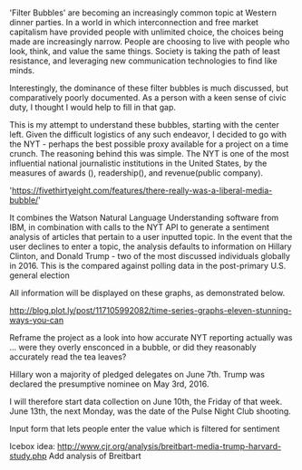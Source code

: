 ###



'Filter Bubbles' are becoming an increasingly common topic at Western dinner parties. In a world in which interconnection and free market capitalism have provided people with unlimited choice, the choices being made are increasingly narrow. People are choosing to live with people who look, think, and value the same things. Society is taking the path of least resistance, and leveraging new communication technologies to find like minds.

Interestingly, the dominance of these filter bubbles is much discussed, but comparatively poorly documented. As a person with a keen sense of civic duty, I thought I would help to fill in that gap.

This is my attempt to understand these bubbles, starting with the center left. Given the difficult logistics of any such endeavor, I decided to go with the NYT - perhaps the best possible proxy available for a project on a time crunch. The reasoning behind this was simple. The NYT is one of the most influential national journalistic institutions in the United States, by the measures of awards (), readership(), and revenue(public company).

'https://fivethirtyeight.com/features/there-really-was-a-liberal-media-bubble/'


It combines the Watson Natural Language Understanding software from IBM, in combination with calls to the NYT API to generate a sentiment analysis of articles that pertain to a user inputted topic. In the event that the user declines to enter a topic, the analysis defaults to information on Hillary Clinton, and Donald Trump - two of the most discussed individuals globally in 2016. This is the compared against polling data in the post-primary U.S. general election

All information will be displayed on these graphs, as demonstrated below.



http://blog.plot.ly/post/117105992082/time-series-graphs-eleven-stunning-ways-you-can




Reframe the project as a look into how accurate NYT reporting actually was ... were they overly ensconced in a bubble, or did they reasonably accurately read the tea leaves?




Hillary won a majority of pledged delegates on June 7th. Trump was declared the presumptive nominee on May 3rd, 2016.

I will therefore start data collection on June 10th, the Friday of that week. June 13th, the next Monday, was the date of the Pulse Night Club shooting.

Input form that lets people enter the value which is filtered for sentiment



Icebox idea:
http://www.cjr.org/analysis/breitbart-media-trump-harvard-study.php
Add analysis of Breitbart
